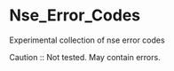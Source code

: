 # Nse_Error_Codes
Experimental collection of nse error codes

Caution :: Not tested. May contain errors.
